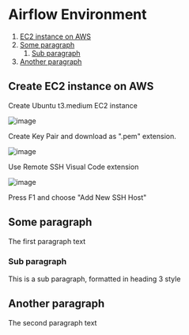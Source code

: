 

# Airflow Environment
1. [EC2 instance on AWS](#ec2instance)
2. [Some paragraph](#paragraph1)
    1. [Sub paragraph](#subparagraph1)
3. [Another paragraph](#paragraph2)

## Create EC2 instance on AWS <a name="ec2instance"></a>

Create Ubuntu t3.medium EC2 instance

![image](https://github.com/user-attachments/assets/2eb8b5d9-f0f1-455a-95c0-6f63ce10af8e)

Create Key Pair and download as ".pem" extension.

![image](https://github.com/user-attachments/assets/8d05eabe-0122-440d-8443-5da5d25484b6)

Use Remote SSH Visual Code extension 

![image](https://github.com/user-attachments/assets/e526713d-4aed-4ca4-adfd-b680c25788d5)

Press F1 and choose "Add New SSH Host"


## Some paragraph <a name="paragraph1"></a>
The first paragraph text

### Sub paragraph <a name="subparagraph1"></a>
This is a sub paragraph, formatted in heading 3 style

## Another paragraph <a name="paragraph2"></a>
The second paragraph text
